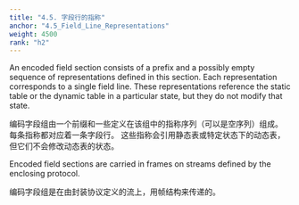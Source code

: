 ```yaml
---
title: "4.5. 字段行的指称"
anchor: "4.5_Field_Line_Representations"
weight: 4500
rank: "h2"
---
```


An encoded field section consists of a prefix and a possibly empty sequence of representations defined in this section. Each representation corresponds to a single field line. These representations reference the static table or the dynamic table in a particular state, but they do not modify that state.

编码字段组由一个前缀和一些定义在该组中的指称序列（可以是空序列）组成。
每条指称都对应着一条字段行。
这些指称会引用静态表或特定状态下的动态表，但它们不会修改动态表的状态。

Encoded field sections are carried in frames on streams defined by the enclosing protocol.

编码字段组是在由封装协议定义的流上，用帧结构来传递的。
